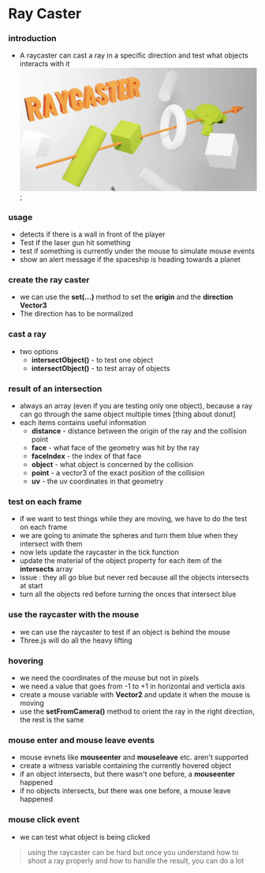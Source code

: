 # Ray Caster
### introduction
* A raycaster can cast a ray in a specific direction and test what objects interacts with it
![raycaster](../static/raycaster.PNG);

### usage
* detects if there is a wall in front of the player
* Test if the laser gun hit something
* test if something is currently under the mouse to simulate mouse events
* show an alert message if the spaceship is heading towards a planet

### create the ray caster
* we can use the **set(...)** method to set the **origin** and the **direction** **Vector3**
* The direction has to be normalized

### cast a ray
* two options
  * **intersectObject()** - to test one object
  * **intersectObject()** - to test array of objects

### result of an intersection
* always an array (even if you are testing only one object), because a ray can go through the same object multiple times [thing about donut]
* each items contains useful information
  * **distance** - distance between the origin of the ray and the collision point
  * **face** - what face of the geometry was hit by the ray
  * **faceIndex** - the index of that face
  * **object** - what object is concerned by the collision
  * **point** - a vector3 of the exact position of the collision
  * **uv** - the uv coordinates in that geometry

### test on each frame
* if we want to test things while they are moving, we have to do the test on each frame
* we are going to animate the spheres and turn them blue when they intersect with them
* now lets update the raycaster in the tick function
* update the material of the object property for each item of the **intersects** array
* issue : they all go blue but never red because all the objects intersects at start
* turn all the objects red before turning the onces that intersect blue

### use the raycaster with the mouse
* we can use the raycaster to test if an object is behind the mouse 
* Three.js will do all the heavy lifting

### hovering
* we need the coordinates of the mouse but not in pixels
* we need a value that goes from -1 to +1 in horizontal and verticla axis
* create a mouse variable with **Vector2** and update it when the mouse is moving
* use the **setFromCamera()** method to orient the ray in the right direction, the rest is the same

### mouse enter and mouse leave events
* mouse evnets like **mouseenter** and **mouseleave** etc. aren't supported
* create a witness variable containing the currently hovered object
* if an object intersects, but there wasn't one before, a **mouseenter** happened
* if no objects intersects, but there was one before, a mouse leave happened

### mouse click event
* we can test what object is being clicked

> using the raycaster can be hard but once you understand how to shoot a ray properly and how to handle the result, you can do a lot